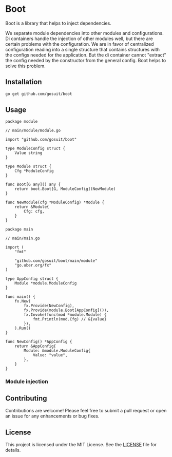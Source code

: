 # Boot

Boot is a library that helps to inject dependencies.

We separate module dependencies into other modules and configurations. Di containers handle the injection of other modules well, but there are certain problems with the configuration. We are in favor of centralized configuration reading into a single structure that contains structures with the configs needed for the application. But the di container cannot "extract" the config needed by the constructor from the general config. Boot helps to solve this problem.

## Installation

```zsh
go get github.com/gosuit/boot
```

## Usage

```golang
package module

// main/module/module.go

import "github.com/gosuit/boot"

type ModuleConfig struct {
	Value string
}

type Module struct {
	Cfg *ModuleConfig
}

func Boot[G any]() any {
	return boot.Boot[G, ModuleConfig](NewModule)
}

func NewModule(cfg *ModuleConfig) *Module {
	return &Module{
		Cfg: cfg,
	}
}

```

```golang
package main

// main/main.go

import (
	"fmt"

	"github.com/gosuit/boot/main/module"
	"go.uber.org/fx"
)

type AppConfig struct {
	Module *module.ModuleConfig
}

func main() {
	fx.New(
		fx.Provide(NewConfig),
		fx.Provide(module.Boot[AppConfig]()),
		fx.Invoke(func(mod *module.Module) {
			fmt.Println(mod.Cfg) // &{value}
		}),
	).Run()
}

func NewConfig() *AppConfig {
	return &AppConfig{
		Module: &module.ModuleConfig{
			Value: "value",
		},
	}
}
```

### Module injection

## Contributing

Contributions are welcome! Please feel free to submit a pull request or open an issue for any enhancements or bug fixes.

## License

This project is licensed under the MIT License. See the [LICENSE](LICENSE) file for details.
